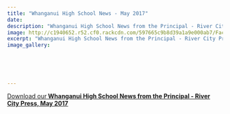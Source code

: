 ```yaml
---
title: "Whanganui High School News - May 2017"
date: 
description: "Whanganui High School News from the Principal - River City Press, May 2017."
image: http://c1940652.r52.cf0.rackcdn.com/597665c9b8d39a1a9e000ab7/Facebook-Profile---180x180---TESTwhite-bg.jpg
excerpt: "Whanganui High School News from the Principal - River City Press, May 2017."
image_gallery:
    
    
    
    
    
---
```


<p><a href="http://c1940652.r52.cf0.rackcdn.com/5926271bb8d39a0a7c0007b0/RCP---May-2017.pdf">Download our</a><strong><a href="http://c1940652.r52.cf0.rackcdn.com/5926271bb8d39a0a7c0007b0/RCP---May-2017.pdf">&nbsp;Whanganui High School News from the Principal - River City Press, May 2017</a></strong></p>

